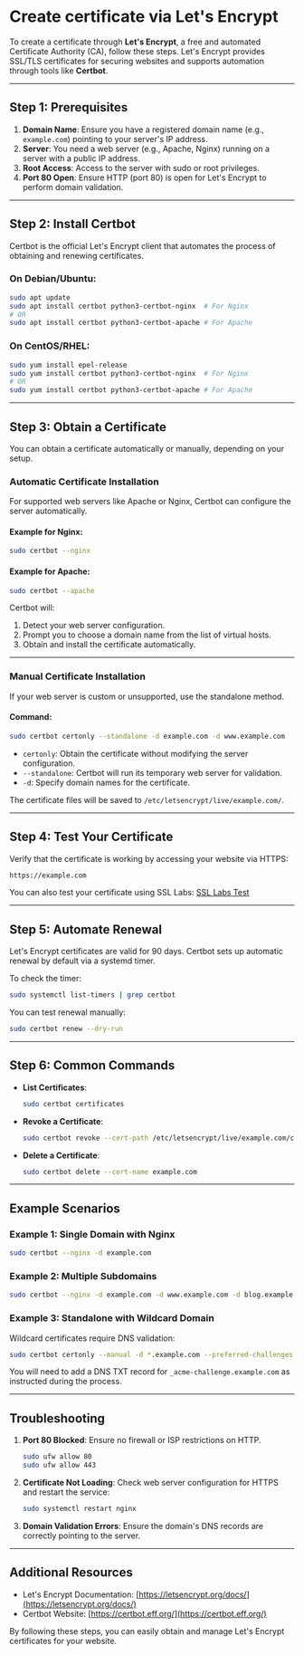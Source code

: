 # Create certificate via Let&apos;s Encrypt

To create a certificate through **Let's Encrypt**, a free and automated Certificate Authority (CA), follow these steps. Let's Encrypt provides SSL/TLS certificates for securing websites and supports automation through tools like **Certbot**.

---

## Step 1: Prerequisites
1. **Domain Name**: Ensure you have a registered domain name (e.g., `example.com`) pointing to your server's IP address.
2. **Server**: You need a web server (e.g., Apache, Nginx) running on a server with a public IP address.
3. **Root Access**: Access to the server with sudo or root privileges.
4. **Port 80 Open**: Ensure HTTP (port 80) is open for Let's Encrypt to perform domain validation.

---

## Step 2: Install Certbot
Certbot is the official Let's Encrypt client that automates the process of obtaining and renewing certificates.

### On Debian/Ubuntu:
```bash
sudo apt update
sudo apt install certbot python3-certbot-nginx  # For Nginx
# OR
sudo apt install certbot python3-certbot-apache # For Apache
```

### On CentOS/RHEL:
```bash
sudo yum install epel-release
sudo yum install certbot python3-certbot-nginx  # For Nginx
# OR
sudo yum install certbot python3-certbot-apache # For Apache
```

---

## Step 3: Obtain a Certificate
You can obtain a certificate automatically or manually, depending on your setup.

### Automatic Certificate Installation
For supported web servers like Apache or Nginx, Certbot can configure the server automatically.

#### Example for Nginx:
```bash
sudo certbot --nginx
```

#### Example for Apache:
```bash
sudo certbot --apache
```

Certbot will:
1. Detect your web server configuration.
2. Prompt you to choose a domain name from the list of virtual hosts.
3. Obtain and install the certificate automatically.

---

### Manual Certificate Installation
If your web server is custom or unsupported, use the standalone method.

#### Command:
```bash
sudo certbot certonly --standalone -d example.com -d www.example.com
```

- `certonly`: Obtain the certificate without modifying the server configuration.
- `--standalone`: Certbot will run its temporary web server for validation.
- `-d`: Specify domain names for the certificate.

The certificate files will be saved to `/etc/letsencrypt/live/example.com/`.

---

## Step 4: Test Your Certificate
Verify that the certificate is working by accessing your website via HTTPS:
```bash
https://example.com
```

You can also test your certificate using SSL Labs:
[SSL Labs Test](https://www.ssllabs.com/ssltest/)

---

## Step 5: Automate Renewal
Let's Encrypt certificates are valid for 90 days. Certbot sets up automatic renewal by default via a systemd timer.

To check the timer:
```bash
sudo systemctl list-timers | grep certbot
```

You can test renewal manually:
```bash
sudo certbot renew --dry-run
```

---

## Step 6: Common Commands
- **List Certificates**:
  ```bash
  sudo certbot certificates
  ```

- **Revoke a Certificate**:
  ```bash
  sudo certbot revoke --cert-path /etc/letsencrypt/live/example.com/cert.pem
  ```

- **Delete a Certificate**:
  ```bash
  sudo certbot delete --cert-name example.com
  ```

---

## Example Scenarios

### Example 1: Single Domain with Nginx
```bash
sudo certbot --nginx -d example.com
```

### Example 2: Multiple Subdomains
```bash
sudo certbot --nginx -d example.com -d www.example.com -d blog.example.com
```

### Example 3: Standalone with Wildcard Domain
Wildcard certificates require DNS validation:
```bash
sudo certbot certonly --manual -d *.example.com --preferred-challenges dns
```
You will need to add a DNS TXT record for `_acme-challenge.example.com` as instructed during the process.

---

## Troubleshooting
1. **Port 80 Blocked**: Ensure no firewall or ISP restrictions on HTTP.
   ```bash
   sudo ufw allow 80
   sudo ufw allow 443
   ```
2. **Certificate Not Loading**: Check web server configuration for HTTPS and restart the service:
   ```bash
   sudo systemctl restart nginx
   ```
3. **Domain Validation Errors**: Ensure the domain's DNS records are correctly pointing to the server.

---

## Additional Resources
- Let's Encrypt Documentation: [https://letsencrypt.org/docs/](https://letsencrypt.org/docs/)
- Certbot Website: [https://certbot.eff.org/](https://certbot.eff.org/)

By following these steps, you can easily obtain and manage Let's Encrypt certificates for your website.